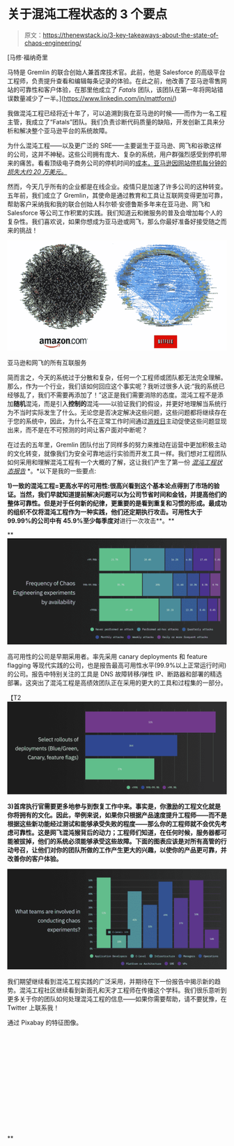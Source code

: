 # 关于混沌工程状态的 3 个要点

> 原文：<https://thenewstack.io/3-key-takeaways-about-the-state-of-chaos-engineering/>

[](https://www.linkedin.com/in/mattforni/)

 [马修·福纳奇里

马特是 Gremlin 的联合创始人兼首席技术官。此前，他是 Salesforce 的高级平台工程师，负责提升查看和编辑每条记录的体验。在此之前，他改善了亚马逊零售网站的可靠性和客户体验，在那里他成立了 *Fatals* 团队，该团队在第一年将网站错误数量减少了一半。](https://www.linkedin.com/in/mattforni/) [](https://www.linkedin.com/in/mattforni/)

我做混沌工程已经将近十年了，可以追溯到我在亚马逊的时候——而作为一名工程主管，我成立了“Fatals”团队。我们负责诊断代码质量的缺陷，开发创新工具来分析和解决整个亚马逊平台的系统故障。

为什么混沌工程——以及更广泛的 SRE——主要诞生于亚马逊、网飞和谷歌这样的公司，这并不神秘。这些公司拥有庞大、复杂的系统，用户群强烈感受到停机带来的痛苦。看看顶级电子商务公司的停机时间的[成本，亚马逊因网站停机每分钟的*损失大约 20 万美元。*](https://www.gremlin.com/ecommerce-cost-of-downtime/)

然而，今天几乎所有的企业都是在线企业。疫情只是加速了许多公司的这种转变。五年前，我们成立了 Gremlin，其使命是通过教育和工具让互联网变得更加可靠，帮助客户采纳我和我的联合创始人科尔顿·安德鲁斯多年来在亚马逊、网飞和 Salesforce 等公司工作积累的实践。我们知道云和微服务的普及会增加每个人的复杂性。我们喜欢说，如果你想成为亚马逊或网飞，那么你最好准备好接受随之而来的挑战！

[![](img/7ae11506b33276e2fa20d15407f6371f.png)](https://cdn.thenewstack.io/media/2021/03/2689d679-image1.jpg)

亚马逊和网飞的所有互联服务

简而言之，今天的系统过于分散和复杂，任何一个工程师或团队都无法完全理解。那么，作为一个行业，我们该如何回应这个事实呢？我听过很多人说:“我的系统已经够乱了，我们不需要再添加了！”这正是我们需要消除的态度。混沌工程不是添加**随机**混沌，而是引入**控制的**混沌——以验证我们的假设，并更好地理解当系统行为不当时实际发生了什么。无论您是否决定解决这些问题，这些问题都将继续存在于您的系统中，因此，为什么不在正常工作时间通过[游戏日](https://www.gremlin.com/community/tutorials/introduction-to-gamedays/)主动促使这些问题显现出来，而不是在不可预测的时间让客户面对中断呢？

在过去的五年里，Gremlin 团队付出了同样多的努力来推动在运营中更加积极主动的文化转变，就像我们为安全可靠地运行实验而开发工具一样。我们想对工程团队如何采用和理解混沌工程有一个大概的了解，这让我们产生了第一份 [*混沌工程状态报告*](https://www.gremlin.com/state-of-chaos-engineering/2021/?soce2021=true) *。*以下是我的一些要点:

**1)一致的混沌工程=更高水平的可用性:**很高兴看到这个基本论点得到了市场的验证。当然，我们早就知道提前解决问题可以为公司节省时间和金钱，并提高他们的整体可靠性。但是对于任何新的纪律，更重要的是看到重复和习惯的形成。最成功的组织不仅将混沌工程作为一种实践，他们还定期执行攻击**。可用性大于 99.99%的公司中有 45.9%至少每季度对**进行一次攻击**。**

 **[![](img/c0fc574f3aa79d742e1aab941e3b5239.png)](https://cdn.thenewstack.io/media/2021/03/e8615bbc-image4.png)

高可用性的公司是早期采用者。率先采用 canary deployments 和 feature flagging 等现代实践的公司，也是报告最高可用性水平(99.9%以上正常运行时间)的公司。报告中特别关注的工具是 DNS 故障转移/弹性 IP、断路器和部署的精选部署。这突出了混沌工程是高绩效团队正在采用的更大的工具和过程集的一部分。

【T2![](img/2878cd13623fa593a61127999e0bc8b7.png)

**3)首席执行官需要更多地参与到恢复工作中来。事实是，你激励的工程文化就是你将拥有的文化。因此，举例来说，如果你只根据产品速度提升工程师——而不是根据这些新功能经过测试和能够承受失败的程度——那么你的工程师就不会优先考虑可靠性。这是网飞混沌猴背后的动力；工程师们知道，在任何时候，服务器都可能被拔掉，他们的系统必须能够承受这些故障。下面的图表应该是对所有高管的行动号召，让他们对你的团队所做的工作产生更大的兴趣，以使你的产品更可靠，并改善你的客户体验。**

[![](img/36fcefa1d0073318baba52761fa55b4b.png)](https://cdn.thenewstack.io/media/2021/03/57d15d20-image2.png)

我们期望继续看到混沌工程实践的广泛采用，并期待在下一份报告中揭示新的趋势。混沌工程社区继续看到新面孔和天才工程师在传播这个学科。我们很乐意听到更多关于你的团队如何处理混沌工程的信息——如果你需要帮助，请不要犹豫，在 Twitter 上联系我！

通过 Pixabay 的特征图像。

<svg xmlns:xlink="http://www.w3.org/1999/xlink" viewBox="0 0 68 31" version="1.1"><title>Group</title> <desc>Created with Sketch.</desc></svg>**